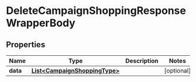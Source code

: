 

# DeleteCampaignShoppingResponseWrapperBody


## Properties

Name | Type | Description | Notes
------------ | ------------- | ------------- | -------------
**data** | [**List&lt;CampaignShoppingType&gt;**](CampaignShoppingType.md) |  |  [optional]



